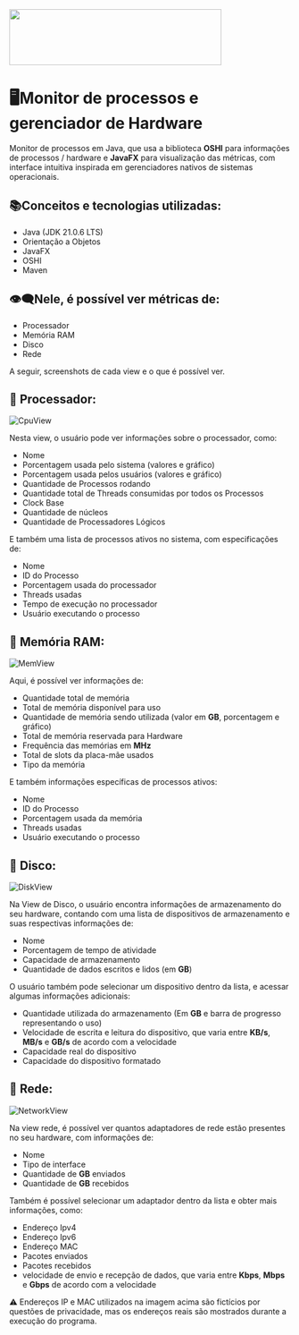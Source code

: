 <img src="https://github.com/user-attachments/assets/e5d216a8-f538-4373-a065-4449fb530631" width=380px height=100px>

# 🖥Monitor de processos e gerenciador de Hardware

Monitor de processos em Java, que usa a biblioteca **OSHI** para informações de 
processos / hardware e **JavaFX** para visualização das métricas, com interface intuitiva 
inspirada em gerenciadores nativos de sistemas operacionais.

## 📚Conceitos e tecnologias utilizadas: 

- Java (JDK 21.0.6 LTS)
- Orientação a Objetos
- JavaFX
- OSHI
- Maven

## 👁‍🗨Nele, é possível ver métricas de:

- Processador
- Memória RAM
- Disco
- Rede

A seguir, screenshots de cada view e o que é possível ver.

## 🧮 Processador: 
![CpuView](https://github.com/user-attachments/assets/53e05398-7725-491f-b3f9-639326787567)

Nesta view, o usuário pode ver informações sobre o processador, como: 

- Nome
- Porcentagem usada pelo sistema (valores e gráfico)
- Porcentagem usada pelos usuários (valores e gráfico)
- Quantidade de Processos rodando
- Quantidade total de Threads consumidas por todos os Processos
- Clock Base
- Quantidade de núcleos
- Quantidade de Processadores Lógicos

E também uma lista de processos ativos no sistema, com especificações de: 

- Nome
- ID do Processo
- Porcentagem usada do processador
- Threads usadas
- Tempo de execução no processador
- Usuário executando o processo

## 💾 Memória RAM:
![MemView](https://github.com/user-attachments/assets/72c6b9d9-1ac8-4736-a7f8-2ac17e0e483b)

Aqui, é possível ver informações de:

- Quantidade total de memória
- Total de memória disponível para uso 
- Quantidade de memória sendo utilizada (valor em **GB**, porcentagem e gráfico)
- Total de memória reservada para Hardware
- Frequência das memórias em **MHz**
- Total de slots da placa-mãe usados
- Tipo da memória

E também informações específicas de processos ativos:

- Nome
- ID do Processo
- Porcentagem usada da memória
- Threads usadas
- Usuário executando o processo

## 📁 Disco: 
![DiskView](https://github.com/user-attachments/assets/e6559dbb-b5bb-45ee-b27b-be86eb28737e)

Na View de Disco, o usuário encontra informações de armazenamento do seu hardware, contando com uma lista de dispositivos de armazenamento e suas respectivas informações de: 

- Nome 
- Porcentagem de tempo de atividade
- Capacidade de armazenamento
- Quantidade de dados escritos e lidos (em **GB**)

O usuário também pode selecionar um dispositivo dentro da lista, e acessar algumas informações adicionais: 

- Quantidade utilizada do armazenamento (Em **GB** e barra de progresso representando o uso)
- Velocidade de escrita e leitura do dispositivo, que varia entre **KB/s**, **MB/s** e **GB/s** de acordo com a velocidade
- Capacidade real do dispositivo
- Capacidade do dispositivo formatado

## 📡 Rede:
![NetworkView](https://github.com/user-attachments/assets/7f3ec197-15b5-4ebf-996b-0e2218b9f746)

Na view rede, é possível ver quantos adaptadores de rede estão presentes no seu hardware, com informações de: 

- Nome
- Tipo de interface
- Quantidade de **GB** enviados
- Quantidade de **GB** recebidos

Também é possível selecionar um adaptador dentro da lista e obter mais informações, como: 

- Endereço Ipv4
- Endereço Ipv6 
- Endereço MAC 
- Pacotes enviados
- Pacotes recebidos
- velocidade de envio e recepção de dados, que varia entre **Kbps**, **Mbps** e **Gbps** de acordo com a velocidade

⚠ Endereços IP e MAC utilizados na imagem acima são fictícios por questões de privacidade, mas os endereços reais são mostrados durante a execução do programa.
